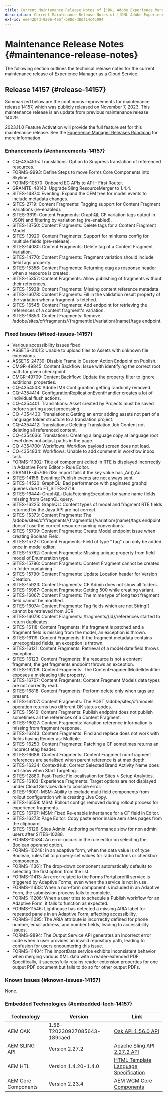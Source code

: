 ```yaml
---
title: Current Maintenance Release Notes of [!DNL Adobe Experience Manager] as a Cloud Service.
description: Current Maintenance Release Notes of [!DNL Adobe Experience Manager] as a Cloud Service.
exl-id: eee42b4d-9206-4ebf-b88d-d8df14c46094
---
```

# Maintenance Release Notes {#maintenance-release-notes}

The following section outlines the technical release notes for the current maintenance release of Experience Manager as a Cloud Service.

## Release 14157 {#release-14157}

Summarized below are the continuous improvements for maintenance release 14157, which was publicly released on November 7, 2023. This maintenance release is an update from previous maintenance release 14029.

2023.11.0 Feature Activation will provide the full feature set for this maintenance release. See the [Experience Manager Releases Roadmap](https://experienceleague.adobe.com/docs/experience-manager-release-information/aem-release-updates/update-releases-roadmap.html) for more information.

### Enhancements {#enhancements-14157}

<!--* ASSETS-29631: Assets Cloud: Use dam:roles for secure delivery/search.-->
* CQ-4354515: Translations: Option to Suppress translation of referenced resources.
* FORMS-9993: Define Steps to move Forms Core Components into Skyline.
* FORMS-10570: Onboard EC APIs to API - First Router.
* GRANITE-48143: Upgrade Sling ResourceMerger to 1.4.4.
* SITES-14874: Eventing: Expand the CFM tree for model events to include metadata changes.
* SITES-2719: Content Fragments: Tagging support for Content Fragment Variations (re-enabled).
* SITES-3619: Content Fragments: GraphQL CF variation tags output in JSON and filtering by variation tag (re-enabled).
* SITES-13750: Content Fragments: Delete tags for a Content Fragment Model.
* SITES-13920: Content Fragments: Support for minItems config for multiple fields (pre-release).
* SITES-14080: Content Fragments: Delete tag of a Content Fragment Variation.
* SITES-14770: Content Fragments: Fragment variation should include fieldTags property.
* SITES-15356: Content Fragments: Returning etag as response header when a resource is created.
* SITES-15357: Content Fragments: Allow publishing of fragments without their references.
* SITES-15938: Content Fragments: Missing content reference metadata.
* SITES-16078: Content Fragments: Fill in the validation result property of the variation when a fragment is fetched.
* SITES-16545: Content Fragments: Add endpoint for retrieving the references of a content fragment's variation.
* SITES-16853: Content Fragments: Remove /adobe/sites/cf/fragments/{fragmentId}/variation/{name}/tags endpoint.

### Fixed Issues {#fixed-issues-14157}

* Various accessibility issues fixed
* ASSETS-31015: Unable to upload files to Assets with unknown file extensions.
* ASSETS-24739: Disable Frame.io Custom Action Endpoint on Publish.
* CMGR-49845: Content Backflow: Issue with identifying the correct root path for given checkpoint.
* CMGR-49709: Content Backflow: Update the property filter to ignore additional properties.
* CQ-4354503: Adobe IMS Configuration getting randomly removed.
* CQ-4354414: ConfigurationReplicationEventHandler creates a lot of individual flush actions.
* CQ-4354401: Translations: Asset created by Projects must be saved before starting asset processing.
* CQ-4354430: Translations: Getting an error adding assets not part of a language folder structure to a translation project.
* CQ-4354412: Translations: Deleting Translation Job Content not deleting all referenced content.
* CQ-4354636: Translations: Creating a language copy at language root level does not adjust paths in the page.
* CQ-4354700: Workflows: Workflow payload screen does not load.
* CQ-4354834: Workflows: Unable to add comment in workflow inbox task.
* FORMS-11302: Title of component edited in RTE is displayed incorrectly in Adaptive Form Editor > Rule Editor.
* GRANITE-45706: i18n import fails if the key value has ‚Äú))‚Äù.
* SITES-14156: Eventing: Publish events are not always sent.
* SITES-14520: GraphQL: Bad performance with paginated graphql queries due to FT_SITES-2719.
* SITES-16444: GraphQL: DataFetchingException for same name fields missing from GraphQL query.
* SITES-16225: GraphQL: Content types of model and fragment RTE fields returned by the Java API are not correct.
* SITES-15373: Content Fragments: The /adobe/sites/cf/fragments/{fragmentId}/variation/{name}/tags endpoint doesn't use the correct resource naming conventions.
* SITES-15709: Content Fragments: Create Model endpoint issue when creating Boolean Field.
* SITES-15727: Content Fragments: Field of type "Tag" can only be added once in model editor.
* SITES-15782: Content Fragments: Missing unique property from field model of Enumeration type.
* SITES-15786: Content Fragments: Content Fragment cannot be created in folder containing '.
* SITES-15790: Content Fragments: Update Location header for Version Creation.
* SITES-15923: Content Fragments: CF Admin does not show all folders.
* SITES-15987: Content Fragments: Getting 500 while creating variant.
* SITES-16067: Content Fragments: The mime type of long text fragment field cannot be modified.
* SITES-16074: Content Fragments: Tag fields which are not String[] cannot be retrieved from JCR.
* SITES-16079: Content Fragments: /fragments/{id}/references started to return duplicates.
* SITES-16118: Content Fragments: If a fragment is patched and a fragment field is missing from the model, an exception is thrown.
* SITES-16119: Content Fragments: If the fragment metadata contains unrecognized fields, an exception is thrown.
* SITES-16121: Content Fragments: Retrieval of a model date field throws exception.
* SITES-16123: Content Fragments: If a resource is not a content fragment, the get fragments endpoint throws an exception.
* SITES-16208: Content Fragments: The ContentFragmentModelIdentifier exposes a misleading title property.
* SITES-16707: Content Fragments: Content Fragment Models data types are not correctly read.
* SITES-16818: Content Fragments: Perform delete only when tags are present.
* SITES-16207: Content Fragments: The POST /adobe/sites/cf/models operation returns two different OK status codes.
* SITES-15616: Content Fragments: Publish endpoint does not publish sometimes all the references of a Content Fragment.
* SITES-16027: Content Fragments: Variation reference information is missing from fragment response.
* SITES-16243: Content Fragments: Find and replace does not work with fields having Render as: Multiple.
* SITES-16250: Content Fragments: Patching a CF sometimes returns an incorect etag header.
* SITES-16686: Content Fragments: Content Fragment non-fragment references are serialised when parent reference is at max depth.
* SITES-16234: ContextHub: Correct Selected Brand Activity Name does not show when Start Targeting.
* SITES-12880: Fast-Track: Fix localisation for Sites > Setup Analytics.
* SITES-16103: Experience Fragments: Target options are not displayed under Cloud Services due to console error. 
* SITES-16001: MSM: Ability to exclude multi field components from rollout configuration while creating Live Copy.
* SITES-16559: MSM: Rollout configs removed during rollout process for experience fragments.
* SITES-16797: MSM: Fixed Re-enable inheritance for a CF field in Editor.
* SITES-16273: Page Editor: Copy paste error inside aem sites pages from the clipboard.
* SITES-16126: Sites Admin: Authoring performance slow for non admin users after SITES-10288.
* FORMS-10534: An error occurs in the rule editor on selecting the Boolean operand option.
* FORMS-10248: In an adaptive form, when the data value is of type Boolean, rules fail to properly set values for radio buttons or checkbox components.
* FORMS-11361: The drop-down component automatically defaults to selecting the first option from the list.
* FORMS-11413: An error related to the Forms Portal prefill service is triggered by Adaptive Forms, even when the service is not in use.
* FORMS-11433: When a non-form component is included in an Adaptive Form, the submission process fails to complete.
* FORMS-11206: When a user tries to schedule a Publish workflow for an Adaptive Form, it fails to function as expected.
* FORMS-11546: Lighthouse has detected a missing ARIA label for repeated panels in an Adaptive Form, affecting accessibility.
* FORMS-11095: The ARIA attribute is incorrectly defined for phone number, email address, and number fields, leading to accessibility issues.
* FORMS-9894: The Output Service API generates an incorrect error code when a user provides an invalid repository path, leading to confusion for users encountering this issue. 
* FORMS-11404: The ImportData service exhibits inconsistent behavior when merging various XML data with a reader-extended PDF. Specifically, it successfully retains reader extension properties for one output PDF document but fails to do so for other output PDFs.


### Known Issues {#known-issues-14157}

None.

### Embedded Technologies {#embedded-tech-14157}

|Technology|Version|Link|
|---|---|---|
|AEM OAK |1.56-T20230927085643-189caed|[Oak API 1.56.0 API](https://www.javadoc.io/doc/org.apache.jackrabbit/oak-api/1.56.0/index.html)| 
|AEM SLING API |Version 2.27.2 |[Apache Sling API 2.27.2 API](https://www.javadoc.io/doc/org.apache.sling/org.apache.sling.api/latest/index.html)|
|AEM HTL|Version 1.4.20-1.4.0 |[HTML Template Language Specification](https://github.com/adobe/htl-spec)|
|AEM Core Components|Version 2.23.4|[AEM WCM Core Components](https://github.com/adobe/aem-core-wcm-components)|
